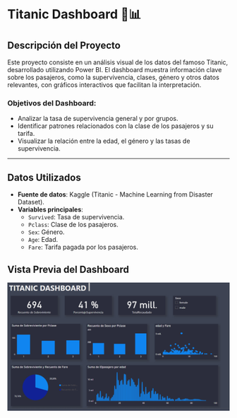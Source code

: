 # Titanic Dashboard 🚢📊

## Descripción del Proyecto
Este proyecto consiste en un análisis visual de los datos del famoso Titanic, desarrollado utilizando Power BI. El dashboard muestra información clave sobre los pasajeros, como la supervivencia, clases, género y otros datos relevantes, con gráficos interactivos que facilitan la interpretación.

### Objetivos del Dashboard:
- Analizar la tasa de supervivencia general y por grupos.
- Identificar patrones relacionados con la clase de los pasajeros y su tarifa.
- Visualizar la relación entre la edad, el género y las tasas de supervivencia.
  
---

## Datos Utilizados
- **Fuente de datos**: Kaggle (Titanic - Machine Learning from Disaster Dataset).
- **Variables principales**:
  - `Survived`: Tasa de supervivencia.
  - `Pclass`: Clase de los pasajeros.
  - `Sex`: Género.
  - `Age`: Edad.
  - `Fare`: Tarifa pagada por los pasajeros.
 
 ## Vista Previa del Dashboard
 ![Titanic Dashboard](https://github.com/Amontanez2/TITANIC-DASHBOARD/blob/main/titanic%20dashboard1.PNG?raw=true)

